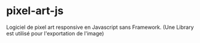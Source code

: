 # pixel-art-js
Logiciel de pixel art responsive en Javascript sans Framework. (Une Library est utilisé pour l'exportation de l'image)
